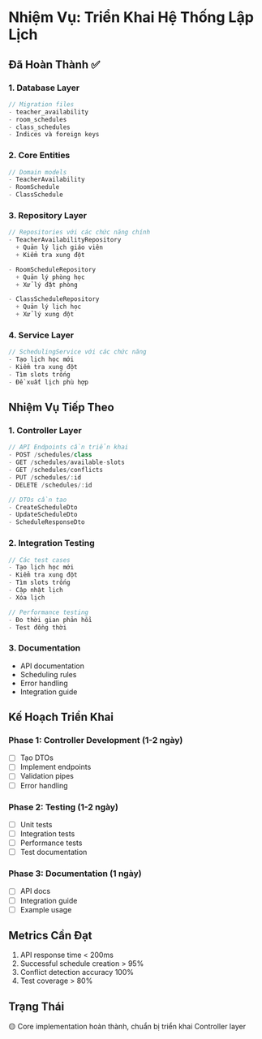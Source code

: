 # Nhiệm Vụ: Triển Khai Hệ Thống Lập Lịch

## Đã Hoàn Thành ✅

### 1. Database Layer
```typescript
// Migration files
- teacher_availability
- room_schedules
- class_schedules
- Indices và foreign keys
```

### 2. Core Entities
```typescript
// Domain models
- TeacherAvailability
- RoomSchedule
- ClassSchedule
```

### 3. Repository Layer
```typescript
// Repositories với các chức năng chính
- TeacherAvailabilityRepository
  + Quản lý lịch giáo viên
  + Kiểm tra xung đột

- RoomScheduleRepository
  + Quản lý phòng học
  + Xử lý đặt phòng

- ClassScheduleRepository
  + Quản lý lịch học
  + Xử lý xung đột
```

### 4. Service Layer
```typescript
// SchedulingService với các chức năng
- Tạo lịch học mới
- Kiểm tra xung đột
- Tìm slots trống
- Đề xuất lịch phù hợp
```

## Nhiệm Vụ Tiếp Theo

### 1. Controller Layer
```typescript
// API Endpoints cần triển khai
- POST /schedules/class
- GET /schedules/available-slots
- GET /schedules/conflicts
- PUT /schedules/:id
- DELETE /schedules/:id

// DTOs cần tạo
- CreateScheduleDto
- UpdateScheduleDto
- ScheduleResponseDto
```

### 2. Integration Testing
```typescript
// Các test cases
- Tạo lịch học mới
- Kiểm tra xung đột
- Tìm slots trống
- Cập nhật lịch
- Xóa lịch

// Performance testing
- Đo thời gian phản hồi
- Test đồng thời
```

### 3. Documentation
- API documentation
- Scheduling rules
- Error handling
- Integration guide

## Kế Hoạch Triển Khai

### Phase 1: Controller Development (1-2 ngày)
- [ ] Tạo DTOs
- [ ] Implement endpoints
- [ ] Validation pipes
- [ ] Error handling

### Phase 2: Testing (1-2 ngày)
- [ ] Unit tests
- [ ] Integration tests
- [ ] Performance tests
- [ ] Test documentation

### Phase 3: Documentation (1 ngày)
- [ ] API docs
- [ ] Integration guide
- [ ] Example usage

## Metrics Cần Đạt
1. API response time < 200ms
2. Successful schedule creation > 95%
3. Conflict detection accuracy 100%
4. Test coverage > 80%

## Trạng Thái
🟡 Core implementation hoàn thành, chuẩn bị triển khai Controller layer